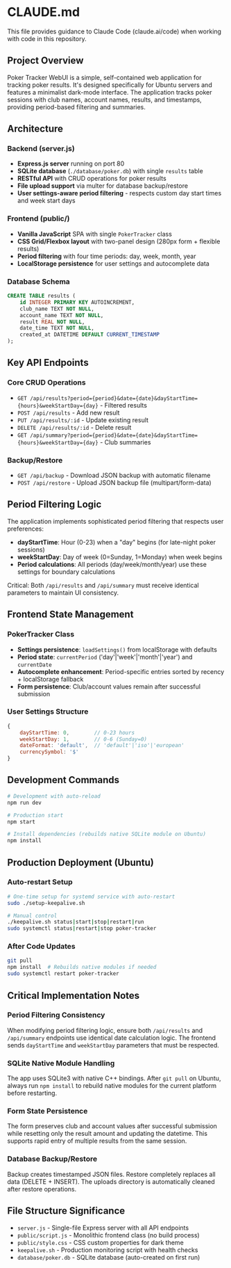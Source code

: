 # CLAUDE.md

This file provides guidance to Claude Code (claude.ai/code) when working with code in this repository.

## Project Overview

Poker Tracker WebUI is a simple, self-contained web application for tracking poker results. It's designed specifically for Ubuntu servers and features a minimalist dark-mode interface. The application tracks poker sessions with club names, account names, results, and timestamps, providing period-based filtering and summaries.

## Architecture

### Backend (server.js)
- **Express.js server** running on port 80
- **SQLite database** (`./database/poker.db`) with single `results` table
- **RESTful API** with CRUD operations for poker results
- **File upload support** via multer for database backup/restore
- **User settings-aware period filtering** - respects custom day start times and week start days

### Frontend (public/)
- **Vanilla JavaScript** SPA with single `PokerTracker` class
- **CSS Grid/Flexbox layout** with two-panel design (280px form + flexible results)
- **Period filtering** with four time periods: day, week, month, year
- **LocalStorage persistence** for user settings and autocomplete data

### Database Schema
```sql
CREATE TABLE results (
    id INTEGER PRIMARY KEY AUTOINCREMENT,
    club_name TEXT NOT NULL,
    account_name TEXT NOT NULL,
    result REAL NOT NULL,
    date_time TEXT NOT NULL,
    created_at DATETIME DEFAULT CURRENT_TIMESTAMP
);
```

## Key API Endpoints

### Core CRUD Operations
- `GET /api/results?period={period}&date={date}&dayStartTime={hours}&weekStartDay={day}` - Filtered results
- `POST /api/results` - Add new result
- `PUT /api/results/:id` - Update existing result  
- `DELETE /api/results/:id` - Delete result
- `GET /api/summary?period={period}&date={date}&dayStartTime={hours}&weekStartDay={day}` - Club summaries

### Backup/Restore
- `GET /api/backup` - Download JSON backup with automatic filename
- `POST /api/restore` - Upload JSON backup file (multipart/form-data)

## Period Filtering Logic

The application implements sophisticated period filtering that respects user preferences:

- **dayStartTime**: Hour (0-23) when a "day" begins (for late-night poker sessions)
- **weekStartDay**: Day of week (0=Sunday, 1=Monday) when week begins
- **Period calculations**: All periods (day/week/month/year) use these settings for boundary calculations

Critical: Both `/api/results` and `/api/summary` must receive identical parameters to maintain UI consistency.

## Frontend State Management

### PokerTracker Class
- **Settings persistence**: `loadSettings()` from localStorage with defaults
- **Period state**: `currentPeriod` ('day'|'week'|'month'|'year') and `currentDate`
- **Autocomplete enhancement**: Period-specific entries sorted by recency + localStorage fallback
- **Form persistence**: Club/account values remain after successful submission

### User Settings Structure
```javascript
{
    dayStartTime: 0,        // 0-23 hours
    weekStartDay: 1,        // 0-6 (Sunday=0)
    dateFormat: 'default',  // 'default'|'iso'|'european'
    currencySymbol: '$'
}
```

## Development Commands

```bash
# Development with auto-reload
npm run dev

# Production start
npm start

# Install dependencies (rebuilds native SQLite module on Ubuntu)
npm install
```

## Production Deployment (Ubuntu)

### Auto-restart Setup
```bash
# One-time setup for systemd service with auto-restart
sudo ./setup-keepalive.sh

# Manual control
./keepalive.sh status|start|stop|restart|run
sudo systemctl status|restart|stop poker-tracker
```

### After Code Updates
```bash
git pull
npm install  # Rebuilds native modules if needed
sudo systemctl restart poker-tracker
```

## Critical Implementation Notes

### Period Filtering Consistency
When modifying period filtering logic, ensure both `/api/results` and `/api/summary` endpoints use identical date calculation logic. The frontend sends `dayStartTime` and `weekStartDay` parameters that must be respected.

### SQLite Native Module Handling
The app uses SQLite3 with native C++ bindings. After `git pull` on Ubuntu, always run `npm install` to rebuild native modules for the current platform before restarting.

### Form State Persistence
The form preserves club and account values after successful submission while resetting only the result amount and updating the datetime. This supports rapid entry of multiple results from the same session.

### Database Backup/Restore
Backup creates timestamped JSON files. Restore completely replaces all data (DELETE + INSERT). The uploads directory is automatically cleaned after restore operations.

## File Structure Significance

- `server.js` - Single-file Express server with all API endpoints
- `public/script.js` - Monolithic frontend class (no build process)
- `public/style.css` - CSS custom properties for dark theme
- `keepalive.sh` - Production monitoring script with health checks
- `database/poker.db` - SQLite database (auto-created on first run)